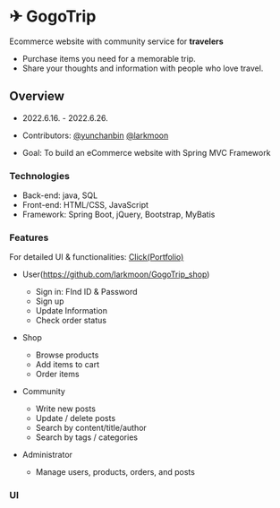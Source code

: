# ✈ GogoTrip

Ecommerce website with community service for <b>travelers</b>

- Purchase items you need for a memorable trip.
- Share your thoughts and information with people who love travel.



## Overview

- 2022.6.16. - 2022.6.26.

- Contributors: [@yunchanbin](https://github.com/yunchanbin) [@larkmoon](https://github.com/larkmoon) 

- Goal: To build an eCommerce website with Spring MVC Framework

  

### Technologies

- Back-end: java, SQL
- Front-end: HTML/CSS, JavaScript
- Framework: Spring Boot, jQuery, Bootstrap, MyBatis



### Features

For detailed UI & functionalities: [Click(Portfolio)](https://github.com/yunchanbin/GogoTrip_admin/blob/master/gogotrip_portfolio.pdf)

- User(https://github.com/larkmoon/GogoTrip_shop)

  - Sign in: FInd ID & Password
  - Sign up
  - Update Information
  - Check order status

- Shop

  - Browse products
  - Add items to cart
  - Order items

- Community

  - Write new posts
  - Update / delete posts
  - Search by content/title/author
  - Search by tags / categories

- Administrator

  - Manage users, products, orders, and posts

    

### UI

